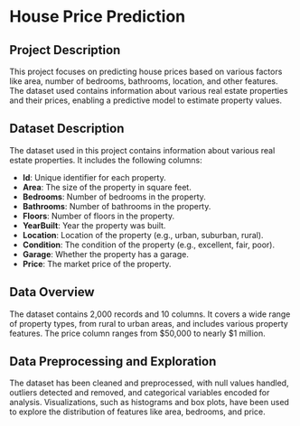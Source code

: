 # House Price Prediction

## Project Description
This project focuses on predicting house prices based on various factors like area, number of bedrooms, bathrooms, location, and other features. The dataset used contains information about various real estate properties and their prices, enabling a predictive model to estimate property values.

## Dataset Description
The dataset used in this project contains information about various real estate properties. It includes the following columns:
- **Id**: Unique identifier for each property.
- **Area**: The size of the property in square feet.
- **Bedrooms**: Number of bedrooms in the property.
- **Bathrooms**: Number of bathrooms in the property.
- **Floors**: Number of floors in the property.
- **YearBuilt**: Year the property was built.
- **Location**: Location of the property (e.g., urban, suburban, rural).
- **Condition**: The condition of the property (e.g., excellent, fair, poor).
- **Garage**: Whether the property has a garage.
- **Price**: The market price of the property.

## Data Overview
The dataset contains 2,000 records and 10 columns. It covers a wide range of property types, from rural to urban areas, and includes various property features. The price column ranges from $50,000 to nearly $1 million.

## Data Preprocessing and Exploration
The dataset has been cleaned and preprocessed, with null values handled, outliers detected and removed, and categorical variables encoded for analysis. Visualizations, such as histograms and box plots, have been used to explore the distribution of features like area, bedrooms, and price.
